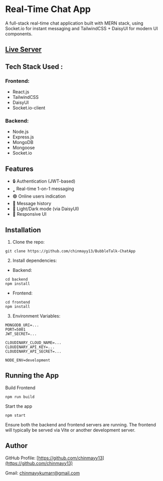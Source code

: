 # Real-Time Chat App
A full-stack real-time chat application built with MERN stack, using Socket.io for instant messaging and TailwindCSS + DaisyUI for modern UI components.

## [Live Server](https://bubbletalk-chatapp-6.onrender.com/)

## Tech Stack Used : 
### Frontend: 
- React.js
- TailwindCSS
- DaisyUI
- Socket.io-client

### Backend:
- Node.js
- Express.js
- MongoDB
- Mongoose
- Socket.io


## Features
- 🔒 Authentication (JWT-based)
- 🢑 Real-time 1-on-1 messaging
- 🟢 Online users indication
- 💬 Message history
- 🌙 Light/Dark mode (via DaisyUI)
- 📱 Responsive UI

## Installation

1. Clone the repo:
```
git clone https://github.com/chinmayy13/BubbleTalk-ChatApp
```

2. Install dependencies:
- Backend:
```
cd backend
npm install
```
- Frontend:
```
cd frontend
npm install
```

3. Environment Variables:
```
MONGODB_URI=...
PORT=5001
JWT_SECRET=...

CLOUDINARY_CLOUD_NAME=...
CLOUDINARY_API_KEY=...
CLOUDINARY_API_SECRET=...

NODE_ENV=development
```

## Running the App
Build Frontend
```
npm run build
```
 Start the app
```
npm start
```
Ensure both the backend and frontend servers are running. The frontend will typically be served via Vite or another development server.

## Author 
GitHub Profile: [https://github.com/chinmayy13](https://github.com/chinmayy13)

Gmail: chinmayykumarr@gmail.com
